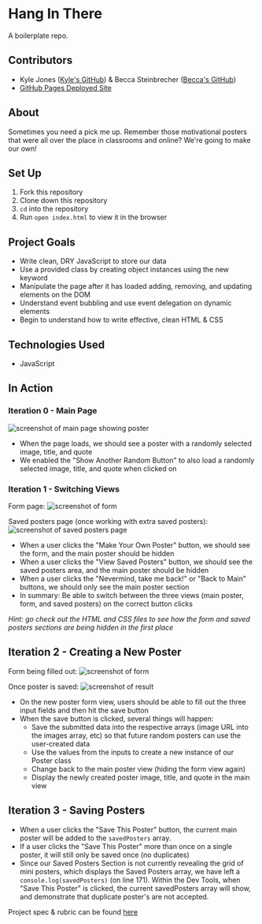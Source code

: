 # Hang In There

A boilerplate repo.

## Contributors
- Kyle Jones ([Kyle's GitHub](https://github.com/KJJones13)) & Becca Steinbrecher ([Becca's GitHub](https://github.com/beccajoy))
- [GitHub Pages Deployed Site](https://beccajoy.github.io/hang-in-there-boilerplate/)

## About
Sometimes you need a pick me up. Remember those motivational posters that were all over the place in classrooms and online? We're going to make our own!

## Set Up

1. Fork this repository
2. Clone down this repository
3. `cd` into the repository
4. Run `open index.html` to view it in the browser

## Project Goals
- Write clean, DRY JavaScript to store our data
- Use a provided class by creating object instances using the new keyword
- Manipulate the page after it has loaded adding, removing, and updating elements on the DOM
- Understand event bubbling and use event delegation on dynamic elements
- Begin to understand how to write effective, clean HTML & CSS

## Technologies Used
- JavaScript

## In Action

### Iteration 0 - Main Page

![screenshot of main page showing poster](/readme-imgs/homepage.png)

- When the page loads, we should see a poster with a randomly selected image, title, and quote
- We enabled the "Show Another Random Button" to also load a randomly selected image, title, and quote when clicked on

### Iteration 1 - Switching Views

Form page:
![screenshot of form](/readme-imgs/form.png)

Saved posters page (once working with extra saved posters):
![screenshot of saved posters page](/readme-imgs/saved.png)

- When a user clicks the "Make Your Own Poster" button, we should see the form, and the main poster should be hidden
- When a user clicks the "View Saved Posters" button, we should see the saved posters area, and the main poster should be hidden
- When a user clicks the "Nevermind, take me back!" or "Back to Main" buttons, we should only see the main poster section
- In summary: Be able to switch between the three views (main poster, form, and saved posters) on the correct button clicks

_Hint: go check out the HTML and CSS files to see how the form and saved posters sections are being hidden in the first place_

## Iteration 2 - Creating a New Poster

Form being filled out:
![screenshot of form](/readme-imgs/form.png)

Once poster is saved:
![screenshot of result](/readme-imgs/form-result.png)

- On the new poster form view, users should be able to fill out the three input fields and then hit the save button
- When the save button is clicked, several things will happen:
  - Save the submitted data into the respective arrays (image URL into the images array, etc) so that future random posters can use the user-created data
  - Use the values from the inputs to create a new instance of our Poster class
  - Change back to the main poster view (hiding the form view again)
  - Display the newly created poster image, title, and quote in the main view

## Iteration 3 - Saving Posters

- When a user clicks the "Save This Poster" button, the current main poster will be added to the `savedPosters` array.
- If a user clicks the "Save This Poster" more than once on a single poster, it will still only be saved once (no duplicates)
- Since our Saved Posters Section is not currently revealing the grid of mini posters, which displays the Saved Posters array, we have left a `console.log(savedPosters)` (on line 171). Within the Dev Tools, when "Save This Poster" is clicked, the current savedPosters array will show, and demonstrate that duplicate poster's are not accepted.

Project spec & rubric can be found [here](https://frontend.turing.io/projects/module-1/hang-in-there.html)
